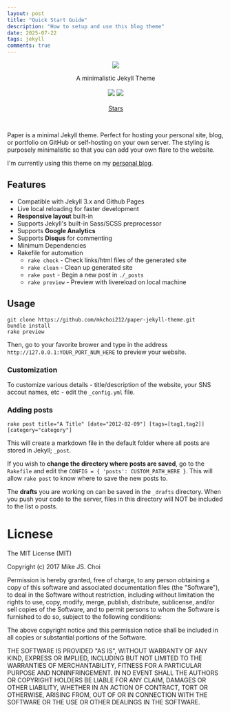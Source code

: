 ```yaml
---
layout: post
title: "Quick Start Guide"
description: "How to setup and use this blog theme"
date: 2025-07-22
tags: jekyll
comments: true
---
```


<script async defer src="https://buttons.github.io/buttons.js"></script>

<p align="center">
  <img src="https://deadbeef.me/paper-jekyll-theme/assets/paper-cover-photo.png">
  <p align="center">
     A minimalistic Jekyll Theme
     <br>
     <br>
     <a class="no-hov" href="https://travis-ci.org/mkchoi212/paper-jekyll-theme"><img src="https://travis-ci.org/mkchoi212/paper-jekyll-theme.svg?branch=master"></a>
     <a class="no-hov" href="https://raw.githubusercontent.com/mkchoi212/paper-jekyll-theme/master/LICENSE"><img src="https://img.shields.io/badge/license-MIT-blue.svg"></a>
     <br><br>
     <a class="github-button" href="https://github.com/mkchoi212/paper-jekyll-theme" data-size="large" data-show-count="true" aria-label="Star mkchoi212/paper-jekyll-theme on GitHub">Stars</a>
  </p>
</p>
<br>

Paper is a minimal Jekyll theme. Perfect for hosting your personal site, blog, or portfolio on GitHub or self-hosting on your own server. The styling is purposely minimalistic so that you can add your own flare to the website.

I'm currently using this theme on my [personal blog](https://www.deadbeef.me).

## Features
- Compatible with Jekyll 3.x and Github Pages
- Live local reloading for faster development
- **Responsive layout** built-in
- Supports Jekyll's built-in Sass/SCSS preprocessor
- Supports **Google Analytics**
- Supports **Disqus** for commenting
- Minimum Dependencies
- Rakefile for automation
    - `rake check`    - Check links/html files of the generated site
    - `rake clean`    - Clean up generated site
    - `rake post`     - Begin a new post in `./_posts`
    - `rake preview`  - Preview with livereload on local machine

## Usage
```
git clone https://github.com/mkchoi212/paper-jekyll-theme.git
bundle install
rake preview
```

Then, go to your favorite brower and type in the address `http://127.0.0.1:YOUR_PORT_NUM_HERE` to preview your website.

### Customization
To customize various details - title/description of the website, your SNS accout names, etc - edit the `_config.yml` file. 

### Adding posts
```
rake post title="A Title" [date="2012-02-09"] [tags=[tag1,tag2]] [category="category"]
```
This will create a markdown file in the default folder where all posts are stored in Jekyll; `_post`.

If you wish to **change the directory where posts are saved**, go to the `Rakefile` and edit the `CONFIG = { 'posts': CUSTOM_PATH_HERE }`. This will allow `rake post` to know where to save the new posts to.

The **drafts** you are working on can be saved in the `_drafts` directory. When you push your code to the server, files in this directory will NOT be included to the list o posts.

# Licnese
The MIT License (MIT)

Copyright (c) 2017 Mike JS. Choi

Permission is hereby granted, free of charge, to any person obtaining a copy of this software and associated documentation files (the "Software"), to deal in the Software without restriction, including without limitation the rights to use, copy, modify, merge, publish, distribute, sublicense, and/or sell copies of the Software, and to permit persons to whom the Software is furnished to do so, subject to the following conditions:

The above copyright notice and this permission notice shall be included in all copies or substantial portions of the Software.

THE SOFTWARE IS PROVIDED "AS IS", WITHOUT WARRANTY OF ANY KIND, EXPRESS OR IMPLIED, INCLUDING BUT NOT LIMITED TO THE WARRANTIES OF MERCHANTABILITY, FITNESS FOR A PARTICULAR PURPOSE AND NONINFRINGEMENT. IN NO EVENT SHALL THE AUTHORS OR COPYRIGHT HOLDERS BE LIABLE FOR ANY CLAIM, DAMAGES OR OTHER LIABILITY, WHETHER IN AN ACTION OF CONTRACT, TORT OR OTHERWISE, ARISING FROM, OUT OF OR IN CONNECTION WITH THE SOFTWARE OR THE USE OR OTHER DEALINGS IN THE SOFTWARE.
